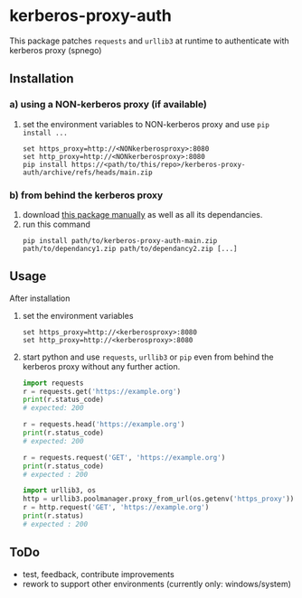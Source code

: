 # kerberos-proxy-auth
This package patches `requests` and `urllib3` at runtime to authenticate with kerberos proxy (spnego)

## Installation

### a) using a NON-kerberos proxy (if available)
1. set the environment variables to NON-kerberos proxy and use `pip install ...`
	```Shell
	set https_proxy=http://<NONkerberosproxy>:8080
	set http_proxy=http://<NONkerberosproxy>:8080
	pip install https://<path/to/this/repo>/kerberos-proxy-auth/archive/refs/heads/main.zip
	```

### b) from behind the kerberos proxy
1. download [this package manually](../../archive/refs/heads/main.zip) as well as all its dependancies.
2. run this command
	```Shell
	pip install path/to/kerberos-proxy-auth-main.zip path/to/dependancy1.zip path/to/dependancy2.zip [...]
	```

## Usage
After installation
1. set the environment variables
	```Shell
	set https_proxy=http://<kerberosproxy>:8080
	set http_proxy=http://<kerberosproxy>:8080
	```
2. start python and use `requests`, `urllib3` or `pip` even from behind the kerberos proxy without any further action.
	```python
	import requests
	r = requests.get('https://example.org')
	print(r.status_code)
	# expected: 200

	r = requests.head('https://example.org')
	print(r.status_code)
	# expected: 200

	r = requests.request('GET', 'https://example.org')
	print(r.status_code)
	# expected : 200

	import urllib3, os
	http = urllib3.poolmanager.proxy_from_url(os.getenv('https_proxy'))
	r = http.request('GET', 'https://example.org')
	print(r.status)
	# expected : 200
	```

## ToDo
- test, feedback, contribute improvements
- rework to support other environments (currently only: windows/system)
